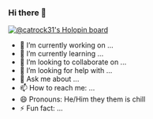 ### Hi there 👋


[![@catrock31's Holopin board](https://holopin.io/api/user/board?user=catrock31)](https://holopin.io/@catrock31)

- 🔭 I’m currently working on ...
- 🌱 I’m currently learning ...
- 👯 I’m looking to collaborate on ...
- 🤔 I’m looking for help with ...
- 💬 Ask me about ...
- 📫 How to reach me: ...
- 😄 Pronouns: He/Him they them is chill
- ⚡ Fun fact: ...
